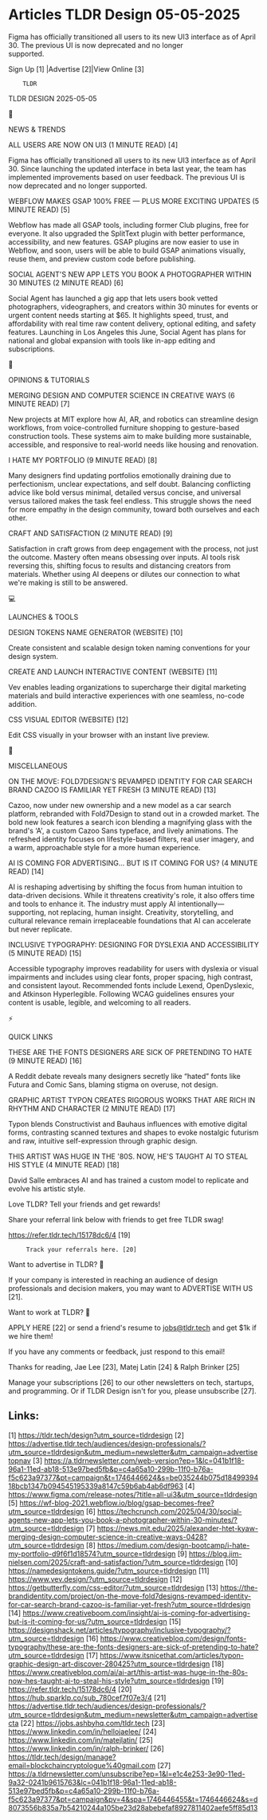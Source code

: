 # Articles TLDR Design 05-05-2025

Figma has officially transitioned all users to its new UI3 interface
as of April 30. The previous UI is now deprecated and no longer
supported. ‌ ‌ ‌ ‌ ‌ ‌ ‌ ‌ ‌ ‌ ‌ ‌ ‌ ‌ ‌ ‌ ‌ ‌ ‌ ‌ ‌ ‌ ‌ ‌ ‌ ‌  ‌ ‌ ‌ ‌ ‌ ‌ ‌ ‌ ‌ ‌ ‌ ‌ ‌ ‌ ‌ ‌ ‌ ‌ ‌ ‌ ‌ ‌ ‌ ‌ ‌ ‌ 


 Sign Up [1] |Advertise [2]|View Online [3] 

		TLDR 

TLDR DESIGN 2025-05-05

📱 

NEWS & TRENDS

 ALL USERS ARE NOW ON UI3 (1 MINUTE READ) [4] 

 Figma has officially transitioned all users to its new UI3 interface
as of April 30. Since launching the updated interface in beta last
year, the team has implemented improvements based on user feedback.
The previous UI is now deprecated and no longer supported. 

 WEBFLOW MAKES GSAP 100% FREE — PLUS MORE EXCITING UPDATES (5 MINUTE
READ) [5] 

 Webflow has made all GSAP tools, including former Club plugins, free
for everyone. It also upgraded the SplitText plugin with better
performance, accessibility, and new features. GSAP plugins are now
easier to use in Webflow, and soon, users will be able to build GSAP
animations visually, reuse them, and preview custom code before
publishing. 

 SOCIAL AGENT'S NEW APP LETS YOU BOOK A PHOTOGRAPHER WITHIN 30 MINUTES
(2 MINUTE READ) [6] 

 Social Agent has launched a gig app that lets users book vetted
photographers, videographers, and creators within 30 minutes for
events or urgent content needs starting at $65. It highlights speed,
trust, and affordability with real time raw content delivery, optional
editing, and safety features. Launching in Los Angeles this June,
Social Agent has plans for national and global expansion with tools
like in-app editing and subscriptions. 

🚀 

OPINIONS & TUTORIALS

 MERGING DESIGN AND COMPUTER SCIENCE IN CREATIVE WAYS (6 MINUTE READ)
[7] 

 New projects at MIT explore how AI, AR, and robotics can streamline
design workflows, from voice-controlled furniture shopping to
gesture-based construction tools. These systems aim to make building
more sustainable, accessible, and responsive to real-world needs like
housing and renovation. 

 I HATE MY PORTFOLIO (9 MINUTE READ) [8] 

 Many designers find updating portfolios emotionally draining due to
perfectionism, unclear expectations, and self doubt. Balancing
conflicting advice like bold versus minimal, detailed versus concise,
and universal versus tailored makes the task feel endless. This
struggle shows the need for more empathy in the design community,
toward both ourselves and each other. 

 CRAFT AND SATISFACTION (2 MINUTE READ) [9] 

 Satisfaction in craft grows from deep engagement with the process,
not just the outcome. Mastery often means obsessing over inputs. AI
tools risk reversing this, shifting focus to results and distancing
creators from materials. Whether using AI deepens or dilutes our
connection to what we're making is still to be answered. 

💻 

LAUNCHES & TOOLS

 DESIGN TOKENS NAME GENERATOR (WEBSITE) [10] 

 Create consistent and scalable design token naming conventions for
your design system. 

 CREATE AND LAUNCH INTERACTIVE CONTENT (WEBSITE) [11] 

 Vev enables leading organizations to supercharge their digital
marketing materials and build interactive experiences with one
seamless, no-code addition. 

 CSS VISUAL EDITOR (WEBSITE) [12] 

 Edit CSS visually in your browser with an instant live preview. 

🎁 

MISCELLANEOUS

 ON THE MOVE: FOLD7DESIGN'S REVAMPED IDENTITY FOR CAR SEARCH BRAND
CAZOO IS FAMILIAR YET FRESH (3 MINUTE READ) [13] 

 Cazoo, now under new ownership and a new model as a car search
platform, rebranded with Fold7Design to stand out in a crowded market.
The bold new look features a search icon blending a magnifying glass
with the brand's ‘A', a custom Cazoo Sans typeface, and lively
animations. The refreshed identity focuses on lifestyle-based filters,
real user imagery, and a warm, approachable style for a more human
experience. 

 AI IS COMING FOR ADVERTISING... BUT IS IT COMING FOR US? (4 MINUTE
READ) [14] 

 AI is reshaping advertising by shifting the focus from human
intuition to data-driven decisions. While it threatens creativity's
role, it also offers time and tools to enhance it. The industry must
apply AI intentionally—supporting, not replacing, human insight.
Creativity, storytelling, and cultural relevance remain irreplaceable
foundations that AI can accelerate but never replicate. 

 INCLUSIVE TYPOGRAPHY: DESIGNING FOR DYSLEXIA AND ACCESSIBILITY (5
MINUTE READ) [15] 

 Accessible typography improves readability for users with dyslexia or
visual impairments and includes using clear fonts, proper spacing,
high contrast, and consistent layout. Recommended fonts include
Lexend, OpenDyslexic, and Atkinson Hyperlegible. Following WCAG
guidelines ensures your content is usable, legible, and welcoming to
all readers. 

⚡ 

QUICK LINKS

 THESE ARE THE FONTS DESIGNERS ARE SICK OF PRETENDING TO HATE (9
MINUTE READ) [16] 

 A Reddit debate reveals many designers secretly like “hated”
fonts like Futura and Comic Sans, blaming stigma on overuse, not
design. 

 GRAPHIC ARTIST TYPON CREATES RIGOROUS WORKS THAT ARE RICH IN RHYTHM
AND CHARACTER (2 MINUTE READ) [17] 

 Typon blends Constructivist and Bauhaus influences with emotive
digital forms, contrasting scanned textures and shapes to evoke
nostalgic futurism and raw, intuitive self-expression through graphic
design. 

 THIS ARTIST WAS HUGE IN THE '80S. NOW, HE'S TAUGHT AI TO STEAL HIS
STYLE (4 MINUTE READ) [18] 

 David Salle embraces AI and has trained a custom model to replicate
and evolve his artistic style. 

Love TLDR? Tell your friends and get rewards!

 Share your referral link below with friends to get free TLDR swag! 

 https://refer.tldr.tech/15178dc6/4 [19] 

		 Track your referrals here. [20] 

Want to advertise in TLDR? 📰

 If your company is interested in reaching an audience of design
professionals and decision makers, you may want to ADVERTISE WITH US
[21]. 

Want to work at TLDR? 💼

 APPLY HERE [22] or send a friend's resume to jobs@tldr.tech and get
$1k if we hire them! 

 If you have any comments or feedback, just respond to this email! 

Thanks for reading, 
Jae Lee [23], Matej Latin [24] & Ralph Brinker [25] 

 Manage your subscriptions [26] to our other newsletters on tech,
startups, and programming. Or if TLDR Design isn't for you, please
unsubscribe [27]. 

 

Links:
------
[1] https://tldr.tech/design?utm_source=tldrdesign
[2] https://advertise.tldr.tech/audiences/design-professionals/?utm_source=tldrdesign&utm_medium=newsletter&utm_campaign=advertisetopnav
[3] https://a.tldrnewsletter.com/web-version?ep=1&lc=041b1f18-96a1-11ed-ab18-513e97bed5fb&p=c4a65a10-299b-11f0-b76a-f5c623a97377&pt=campaign&t=1746446624&s=be035244b075d1849939418bcb1347b094545195339a8147c59b6ab4ab6df963
[4] https://www.figma.com/release-notes/?title=all-ui3&utm_source=tldrdesign
[5] https://wf-blog-2021.webflow.io/blog/gsap-becomes-free?utm_source=tldrdesign
[6] https://techcrunch.com/2025/04/30/social-agents-new-app-lets-you-book-a-photographer-within-30-minutes/?utm_source=tldrdesign
[7] https://news.mit.edu/2025/alexander-htet-kyaw-merging-design-computer-science-in-creative-ways-0428?utm_source=tldrdesign
[8] https://medium.com/design-bootcamp/i-hate-my-portfolio-d9f6f1d18574?utm_source=tldrdesign
[9] https://blog.jim-nielsen.com/2025/craft-and-satisfaction/?utm_source=tldrdesign
[10] https://namedesigntokens.guide/?utm_source=tldrdesign
[11] https://www.vev.design/?utm_source=tldrdesign
[12] https://getbutterfly.com/css-editor/?utm_source=tldrdesign
[13] https://the-brandidentity.com/project/on-the-move-fold7designs-revamped-identity-for-car-search-brand-cazoo-is-familiar-yet-fresh?utm_source=tldrdesign
[14] https://www.creativeboom.com/insight/ai-is-coming-for-advertising-but-is-it-coming-for-us/?utm_source=tldrdesign
[15] https://designshack.net/articles/typography/inclusive-typography/?utm_source=tldrdesign
[16] https://www.creativebloq.com/design/fonts-typography/these-are-the-fonts-designers-are-sick-of-pretending-to-hate?utm_source=tldrdesign
[17] https://www.itsnicethat.com/articles/typon-graphic-design-art-discover-280425?utm_source=tldrdesign
[18] https://www.creativebloq.com/ai/ai-art/this-artist-was-huge-in-the-80s-now-hes-taught-ai-to-steal-his-style?utm_source=tldrdesign
[19] https://refer.tldr.tech/15178dc6/4
[20] https://hub.sparklp.co/sub_780cef7f07e3/4
[21] https://advertise.tldr.tech/audiences/design-professionals/?utm_source=tldrdesign&utm_medium=newsletter&utm_campaign=advertisecta
[22] https://jobs.ashbyhq.com/tldr.tech
[23] https://www.linkedin.com/in/hellojaelee/
[24] https://www.linkedin.com/in/matejlatin/
[25] https://www.linkedin.com/in/ralph-brinker/
[26] https://tldr.tech/design/manage?email=blockchaincryptologue%40gmail.com
[27] https://a.tldrnewsletter.com/unsubscribe?ep=1&l=e1c4e253-3e90-11ed-9a32-0241b9615763&lc=041b1f18-96a1-11ed-ab18-513e97bed5fb&p=c4a65a10-299b-11f0-b76a-f5c623a97377&pt=campaign&pv=4&spa=1746446455&t=1746446624&s=d8073556b835a7b54210244a105be23d28abebefaf8927811402aefe5ff85d13